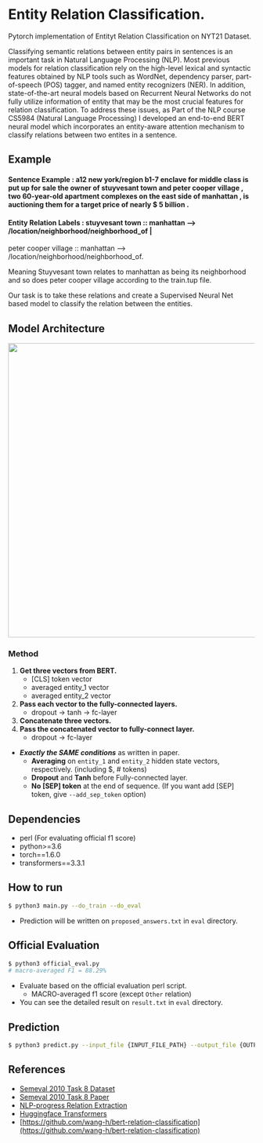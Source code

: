 # Entity Relation Classification.

Pytorch implementation of Entityt Relation Classification on NYT21 Dataset. 

Classifying semantic relations between entity pairs in sentences is an important task in Natural Language Processing (NLP). Most previous models for relation classification rely on the high-level lexical and syntactic features obtained by NLP tools such as WordNet, dependency parser, part-of-speech (POS) tagger, and named entity recognizers (NER). In addition, state-of-the-art neural models based on Recurrent Neural Networks do not fully utilize information of entity that may be the most crucial features for relation classification. To address these issues, as Part of the NLP course CS5984 (Natural Language Processing) I developed an end-to-end BERT neural model which incorporates an entity-aware attention mechanism to classify relations between two entites in a sentence.


## Example

#### Sentence Example : a12 new york\/region b1-7 enclave for middle class is put up for sale the owner of stuyvesant town and peter cooper village , two 60-year-old apartment complexes on the east side of manhattan , is auctioning them for a target price of nearly $ 5 billion .

#### Entity Relation Labels : stuyvesant town :: manhattan --> /location/neighborhood/neighborhood_of |
peter cooper village :: manhattan --> /location/neighborhood/neighborhood_of.

Meaning Stuyvesant town relates to manhattan as being its neighborhood and so does peter cooper village according to the train.tup file.

Our task is to take these relations and create a Supervised Neural Net based model to classify the relation between the entities.

## Model Architecture

<p float="left" align="center">
    <img width="600" src="https://user-images.githubusercontent.com/28896432/68673458-1b090d00-0597-11ea-96b1-7c1453e6edbb.png" />  
</p>

### **Method**

1. **Get three vectors from BERT.**
   - [CLS] token vector
   - averaged entity_1 vector
   - averaged entity_2 vector
2. **Pass each vector to the fully-connected layers.**
   - dropout -> tanh -> fc-layer
3. **Concatenate three vectors.**
4. **Pass the concatenated vector to fully-connect layer.**
   - dropout -> fc-layer

- **_Exactly the SAME conditions_** as written in paper.
  - **Averaging** on `entity_1` and `entity_2` hidden state vectors, respectively. (including \$, # tokens)
  - **Dropout** and **Tanh** before Fully-connected layer.
  - **No [SEP] token** at the end of sequence. (If you want add [SEP] token, give `--add_sep_token` option)

## Dependencies

- perl (For evaluating official f1 score)
- python>=3.6
- torch==1.6.0
- transformers==3.3.1

## How to run

```bash
$ python3 main.py --do_train --do_eval
```

- Prediction will be written on `proposed_answers.txt` in `eval` directory.

## Official Evaluation

```bash
$ python3 official_eval.py
# macro-averaged F1 = 88.29%
```

- Evaluate based on the official evaluation perl script.
  - MACRO-averaged f1 score (except `Other` relation)
- You can see the detailed result on `result.txt` in `eval` directory.

## Prediction

```bash
$ python3 predict.py --input_file {INPUT_FILE_PATH} --output_file {OUTPUT_FILE_PATH} --model_dir {SAVED_CKPT_PATH}
```

## References

- [Semeval 2010 Task 8 Dataset](https://drive.google.com/file/d/0B_jQiLugGTAkMDQ5ZjZiMTUtMzQ1Yy00YWNmLWJlZDYtOWY1ZDMwY2U4YjFk/view?sort=name&layout=list&num=50)
- [Semeval 2010 Task 8 Paper](https://www.aclweb.org/anthology/S10-1006.pdf)
- [NLP-progress Relation Extraction](http://nlpprogress.com/english/relationship_extraction.html)
- [Huggingface Transformers](https://github.com/huggingface/transformers)
- [https://github.com/wang-h/bert-relation-classification](https://github.com/wang-h/bert-relation-classification)
